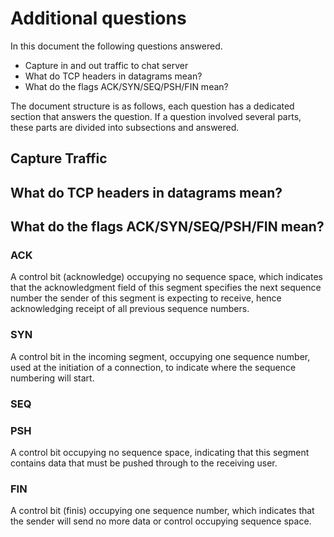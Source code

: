 # Additional questions

In this document the following questions answered.
- Capture in and out traffic to chat server
- What do TCP headers in datagrams mean? 
- What do the flags ACK/SYN/SEQ/PSH/FIN mean?

The document structure is as follows, each question has a dedicated section that answers the question. If a question involved several parts, these parts are divided into subsections and answered.

## Capture Traffic

## What do TCP headers in datagrams mean?

## What do the flags ACK/SYN/SEQ/PSH/FIN mean?

### ACK

A control bit (acknowledge) occupying no sequence space, which
          indicates that the acknowledgment field of this segment
          specifies the next sequence number the sender of this segment
          is expecting to receive, hence acknowledging receipt of all
          previous sequence numbers.

### SYN
A control bit in the incoming segment, occupying one sequence
          number, used at the initiation of a connection, to indicate
          where the sequence numbering will start.
### SEQ

### PSH
A control bit occupying no sequence space, indicating that
          this segment contains data that must be pushed through to the
          receiving user.
### FIN
A control bit (finis) occupying one sequence number, which
          indicates that the sender will send no more data or control
          occupying sequence space.